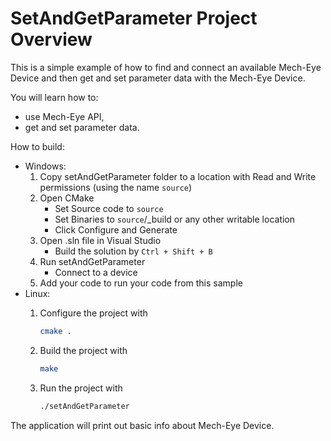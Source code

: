 # SetAndGetParameter Project Overview

This is a simple example of how to find and connect an available Mech-Eye Device
and then get and set parameter data with the Mech-Eye Device.

You will learn how to:

* use Mech-Eye API,
* get and set parameter data.

How to build:

* Windows:
  1. Copy setAndGetParameter folder to a location with Read and
   Write permissions (using the name `source`)
  2. Open CMake
        * Set Source code to `source`
        * Set Binaries to `source`/_build or any other writable location
        * Click Configure and Generate
  3. Open .sln file in Visual Studio
        * Build the solution by `Ctrl + Shift + B`
  4. Run setAndGetParameter
        * Connect to a device
  5. Add your code to run your code from this sample
* Linux:
  1. Configure the project with

      ```bash
      cmake .
      ```

  2. Build the project with

      ```bash
      make
      ```

  3. Run the project with

      ```bash
      ./setAndGetParameter
      ```

The application will print out basic info about Mech-Eye Device.
